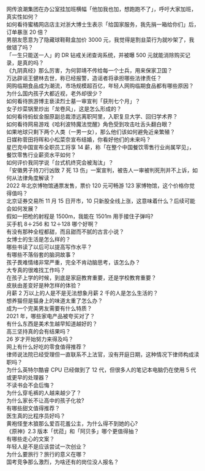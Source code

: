 网传浪潮集团在办公室挂加班横幅「他加我也加，想跑跑不了」，呼吁大家加班，真实性如何？  
如何看待蜜橘网店店主对浙大博士生表示「给国家服务，我先捐一箱给你们」后，订单暴涨 20 倍？  
男朋友愿意为了隐藏球鞋鞋盒加价 3000 元，我觉得是割韭菜行为就吵架了，我做错了吗？  
「一生只能送一人」的 DR 钻戒关闭查询系统，并被曝 500 元就能消除购买记录，是真的吗？  
《九阴真经》那么厉害，为何郭靖不传给每一个士兵，用来保家卫国？  
万达辟谣王健林去世，称已经报警，造谣者将承担哪些法律责任？  
网购临期食品成为潮流，市场规模超百亿，年轻人网购临期食品都有哪些原因？  
为什么国内孩子大都近视，老外却很少？  
如何看待旅游博主亵渎烈士墓一审宣判「获刑七个月」？  
女子炒菜锅里炒出「龙卷风」，这是怎么形成的？  
如何看待蚂蚁金服原副总裁漆远离职阿里，入职复旦大学、回归学术界？  
如何看待网易游戏《哈利波特魔法觉醒》角色受到攻击吐舌头翻白眼？  
如果地球只剩下两个人类（一男一女），那么他们该如何避免近亲繁殖？  
日媒称菅田将晖和小松菜奈宣布结婚，你看好他们的未来吗？  
星巴克中国宣布全职员工将享 14 薪，称「在整个中国餐饮零售行业尚属罕见」，餐饮零售行业薪资水平如何？  
如何评价我同学说「台式机终究会被淘汰」？  
「安徽男子持刀行凶致 7 死 13 伤」一案宣判，被告人一审被判死刑并不上诉，如何从法律角度解读？  
2022 年北京博物馆通票发售，票价 120 元可畅游 123 家博物馆，这个价格你觉得值吗？  
北京证券交易所 11 月 15 日开市，10 只新股全线上涨，这意味着什么？后续可能会如何发展？  
假如一把枪的射程是 1500m，我能在 1501m 用手接住子弹吗?  
买手机 8＋256 和 12＋128 哪个好啊？  
有没有那种全程都甜，而且甜而不腻的古言小说？  
女博士的生活是怎么样的？  
哪些书读了以后可以提高写作水平？  
有哪些不落俗套的脑洞故事？  
孩子畏难情绪非常严重，完全不肯动脑思考，该怎么办？  
大专真的很难找工作吗？  
在孩子上学的时候，到底是家庭教育重要，还是学校教育重要？  
皮肤由差变好是种怎样的体验？  
月薪 2 万以上的人是不是无法想象月薪 2 千的人是怎么生活的？  
想养猫但是猫身上的味道太重了怎么办？  
成为一个完美男友需要有什么特质？  
2021 年，哪些家电产品被夸买对了？  
有什么东西是美术生越早知道越好的？  
高三坚持真的会有结果吗？  
26 岁才开始努力来得及吗？  
网上有什么好吃的零食值得推荐？  
律师说法院已经受理但一直联系不上法官，没有开庭日期，这种情况下律师构成渎职吗？  
为什么英特尔酷睿 CPU 已经做到了 12 代，但很多人的笔记本电脑仍在使用 5 代或更早的处理器？  
不读书会不会后悔？  
为什么穿毛裤的人越来越少了？  
为什么家长不让高中的孩子化妆?  
有哪些甜文值得推荐？  
医生真的比程序员好吗？  
黄袍怪奎木狼那么爱百花羞公主，为什么得不到她的心?  
《原神》2.3 版本「优菈」和「阿贝多」哪个更值得抽？  
有哪些走心的文案？  
年轻人是不是应该尝试一次创业？  
为什么要旅行？旅行的意义在哪？  
国考竞争那么激烈，为啥还有的岗位没人报名？  

